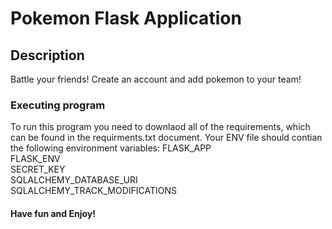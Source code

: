 # Pokemon Flask Application

## Description
Battle your friends! Create an account and add pokemon to your team!



### Executing program
To run this program you need to downlaod all of the requirements, which can be found in the requirments.txt document.
Your ENV file should contian the following environment variables:
FLASK_APP  
FLASK_ENV  
SECRET_KEY  
SQLALCHEMY_DATABASE_URI  
SQLALCHEMY_TRACK_MODIFICATIONS  

#### Have fun and Enjoy!